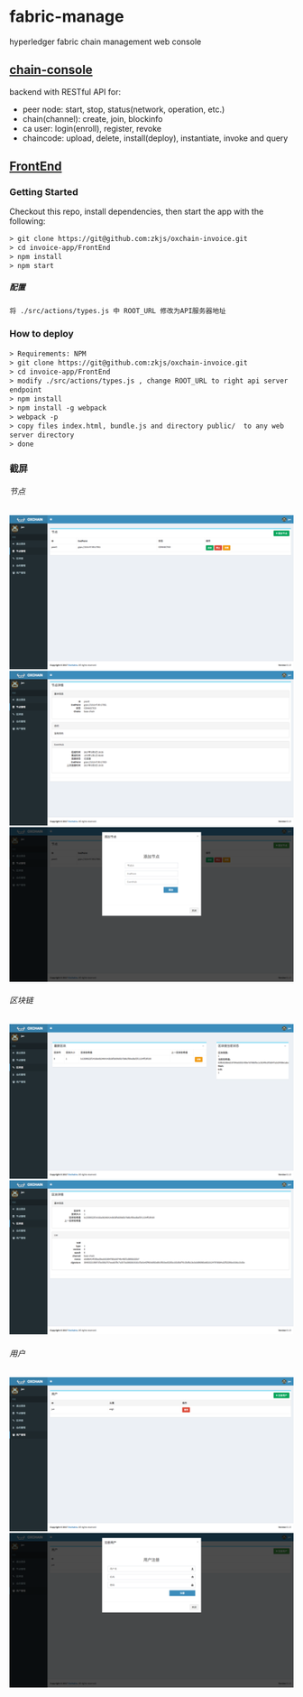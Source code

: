 # fabric-manage
hyperledger fabric chain management web console

## [chain-console](./chain-console)

backend with RESTful API for:
  - peer node: start, stop, status(network, operation, etc.)
  - chain(channel): create, join, blockinfo
  - ca user: login(enroll), register, revoke
  - chaincode: upload, delete, install(deploy), instantiate, invoke and query
  

## [FrontEnd](./FrontEnd)

### Getting Started

Checkout this repo, install dependencies, then start the app with the following:

```
> git clone https://git@github.com:zkjs/oxchain-invoice.git
> cd invoice-app/FrontEnd
> npm install
> npm start
```

##### 配置  

```
将 ./src/actions/types.js 中 ROOT_URL 修改为API服务器地址
```

### How to deploy 
```
> Requirements: NPM
> git clone https://git@github.com:zkjs/oxchain-invoice.git
> cd invoice-app/FrontEnd
> modify ./src/actions/types.js , change ROOT_URL to right api server endpoint
> npm install
> npm install -g webpack
> webpack -p
> copy files index.html, bundle.js and directory public/  to any web server directory
> done
```

### 截屏

###### 节点
 ![image](./FrontEnd/screenshot/peer.png)  
 ![image](./FrontEnd/screenshot/peer_detail.png)   
 ![image](./FrontEnd/screenshot/peer_add.png)  
 
###### 区块链  
 ![image](./FrontEnd/screenshot/chain.png)  
 ![image](./FrontEnd/screenshot/block.png)    
 
###### 用户
 ![image](./FrontEnd/screenshot/user.png)  
 ![image](./FrontEnd/screenshot/user_add.png)  
